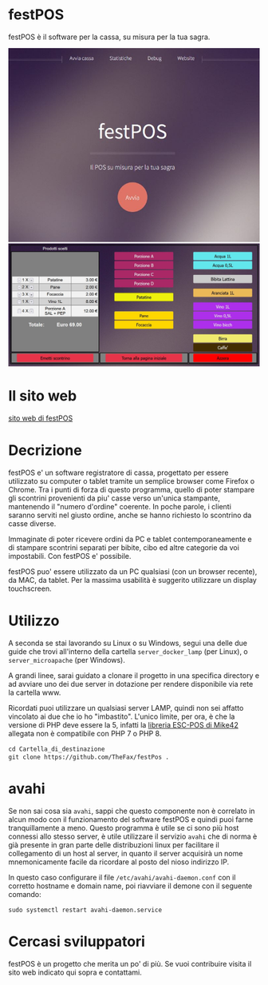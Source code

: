 # festPOS
festPOS è il software per la cassa, su misura per la tua sagra.

![screenshot1](https://github.com/TheFax/festPOS/blob/master/Screenshot%201.jpg)
![screenshot1](https://github.com/TheFax/festPOS/blob/master/Screenshot%202.jpg)

# Il sito web
[sito web di festPOS](https://goodstone.altervista.org/festpos)

# Decrizione
festPOS e' un software registratore di cassa, progettato per essere utilizzato su computer o tablet tramite un semplice browser come Firefox o Chrome. Tra i punti di forza di questo programma, quello di poter stampare gli scontrini provenienti da piu' casse verso un'unica stampante, mantenendo il "numero d'ordine" coerente. In poche parole, i clienti saranno serviti nel giusto ordine, anche se hanno richiesto lo scontrino da casse diverse.

Immaginate di poter ricevere ordini da PC e tablet contemporaneamente e di stampare scontrini separati per bibite, cibo ed altre categorie da voi impostabili. Con festPOS e' possibile.

festPOS puo' essere utilizzato da un PC qualsiasi (con un browser recente), da MAC, da tablet. Per la massima usabilità è suggerito utilizzare un display touchscreen.

# Utilizzo
A seconda se stai lavorando su Linux o su Windows, segui una delle due guide che trovi all'interno della cartella `server_docker_lamp` (per Linux), o `server_microapache` (per Windows).

A grandi linee, sarai guidato a clonare il progetto in una specifica directory e ad avviare uno dei due server in dotazione per rendere disponibile via rete la cartella www.

Ricordati puoi utilizzare un qualsiasi server LAMP, quindi non sei affatto vincolato ai due che io ho "imbastito". L'unico limite, per ora, è che la versione di PHP deve essere la 5, infatti la [libreria ESC-POS di Mike42](https://github.com/mike42/escpos-php) allegata non è compatibile con PHP 7 o PHP 8.

```
cd Cartella_di_destinazione
git clone https://github.com/TheFax/festPos .
```

# avahi
Se non sai cosa sia `avahi`, sappi che questo componente non è correlato in alcun modo con il funzionamento del software festPOS e quindi puoi farne tranquillamente a meno. Questo programma è utile se ci sono più host connessi allo stesso server, è utile utilizzare il servizio `avahi` che di norma è già presente in gran parte delle distribuzioni linux per facilitare il collegamento di un host al server, in quanto il server acquisirà un nome mnemonicamente facile da ricordare al posto del nioso indirizzo IP. 

In questo caso configurare il file `/etc/avahi/avahi-daemon.conf` con il corretto hostname e domain name, poi riavviare il demone con il seguente comando:
```
sudo systemctl restart avahi-daemon.service
```

# Cercasi sviluppatori
festPOS è un progetto che merita un po' di più. Se vuoi contribuire visita il sito web indicato qui sopra e contattami.